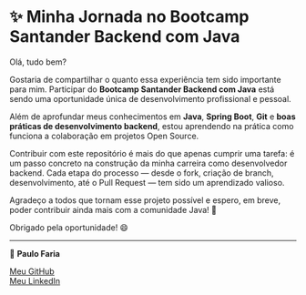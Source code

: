 # ✨ Minha Jornada no Bootcamp Santander Backend com Java

Olá, tudo bem?

Gostaria de compartilhar o quanto essa experiência tem sido importante para mim. Participar do **Bootcamp Santander Backend com Java** está sendo uma oportunidade única de desenvolvimento profissional e pessoal.

Além de aprofundar meus conhecimentos em **Java**, **Spring Boot**, **Git** e **boas práticas de desenvolvimento backend**, estou aprendendo na prática como funciona a colaboração em projetos Open Source.

Contribuir com este repositório é mais do que apenas cumprir uma tarefa: é um passo concreto na construção da minha carreira como desenvolvedor backend. Cada etapa do processo — desde o fork, criação de branch, desenvolvimento, até o Pull Request — tem sido um aprendizado valioso.

Agradeço a todos que tornam esse projeto possível e espero, em breve, poder contribuir ainda mais com a comunidade Java! 🚀

Obrigado pela oportunidade! 😄

---

📌 **Paulo Faria**

[Meu GitHub](https://github.com/PauloHJr-Dev)  
[Meu LinkedIn](https://www.linkedin.com/in/paulo-junior-75167023b)